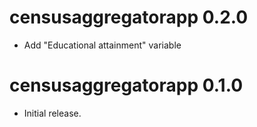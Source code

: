 # censusaggregatorapp 0.2.0

* Add "Educational attainment" variable

# censusaggregatorapp 0.1.0

* Initial release.
